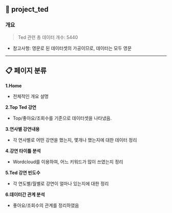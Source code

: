 ## 📝 project_ted

### 개요
> Ted 관련
> 총 데이터 개수: 5440

- 참고사항: 영문로 된 데이터셋의 가공이므로, 데이터는 모두 영문


---
## 📋 페이지 분류
**1.Home**
- 전체적인 개요 설명
 
**2.Top Ted 강연**
- Top/좋아요/조회수를 기준으로 데이터셋을 나타냈음.

**3.연사별 강연내용**
- 각 연사별로 어떤 강연을 했는지, 몇개나 했는지에 대한 데이터 정리

**4.강연 타이틀 분석**
- Wordcloud를 이용하여, 어느 키워드가 많이 쓰였는지 정리

**5.Ted 강연 빈도수**
- 각 연도별/월별로 강연이 얼마나 있는지에 대한 정리

**6.데이터간 관계 분석**
- 좋아요/조회수의 관계를 정리하였음



